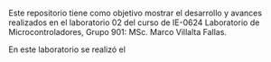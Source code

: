 Este repositorio tiene como objetivo mostrar el desarrollo y avances realizados en el laboratorio 02 del curso de IE-0624 Laboratorio de Microcontroladores, Grupo 901: MSc. Marco Villalta Fallas.

En este laboratorio se realizó el
